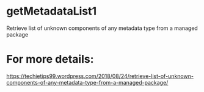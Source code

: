 # getMetadataList1
Retrieve list of unknown components of any metadata type from a managed package

# For more details:

https://techietips99.wordpress.com/2018/08/24/retrieve-list-of-unknown-components-of-any-metadata-type-from-a-managed-package/
